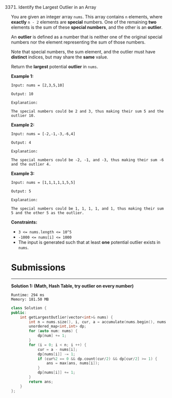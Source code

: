 3371. Identify the Largest Outlier in an Array

You are given an integer array `nums`. This array contains `n` elements, where **exactly** `n - 2` elements are **special** numbers. One of the remaining **two** elements is the sum of these **special numbers**, and the other is an **outlier**.

An **outlier** is defined as a number that is neither one of the original special numbers nor the element representing the sum of those numbers.

Note that special numbers, the sum element, and the outlier must have **distinct** indices, but may share the **same** value.

Return the **largest** potential **outlier** in `nums`.

 

**Example 1:**
```
Input: nums = [2,3,5,10]

Output: 10

Explanation:

The special numbers could be 2 and 3, thus making their sum 5 and the outlier 10.
```

**Example 2:**
```
Input: nums = [-2,-1,-3,-6,4]

Output: 4

Explanation:

The special numbers could be -2, -1, and -3, thus making their sum -6 and the outlier 4.
```

**Example 3:**
```
Input: nums = [1,1,1,1,1,5,5]

Output: 5

Explanation:

The special numbers could be 1, 1, 1, 1, and 1, thus making their sum 5 and the other 5 as the outlier.
```
 

**Constraints:**

* `3 <= nums.length <= 10^5`
* `-1000 <= nums[i] <= 1000`
* The input is generated such that at least **one** potential outlier exists in `nums`.

# Submissions
---
**Solution 1: (Math, Hash Table, try outlier on every number)**
```
Runtime: 294 ms
Memory: 181.50 MB
```
```c++
class Solution {
public:
    int getLargestOutlier(vector<int>& nums) {
        int n = nums.size(), i, cur, a = accumulate(nums.begin(), nums.end(), 0), ans = INT_MIN;
        unordered_map<int,int> dp;
        for (auto num: nums) {
            dp[num] += 1;
        }
        for (i = 0; i < n; i ++) {
            cur = a - nums[i];
            dp[nums[i]] -= 1;
            if (cur%2 == 0 && dp.count(cur/2) && dp[cur/2] >= 1) {
                ans = max(ans, nums[i]);
            }
            dp[nums[i]] += 1;
        }
        return ans;
    }
};
```
